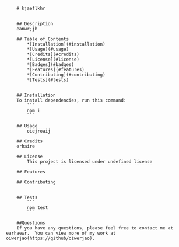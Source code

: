 
        # kjaeflkhr
        

        ## Description
        eanwr;jh

        ## Table of Contents
            *[Installation](#installation)
            *[Usage](#usage)
            *[Credits](#credits)
            *[License](#license)
            *[Badges](#badges)
            *[Features](#features)
            *[Contributing](#contributing)
            *[Tests](#tests)


        ## Installation
        To install dependencies, run this command:
            ```
            npm i
            ```

        ## Usage
            oiejroaij

        ## Credits
        erhaire

        ## License
            This project is licensed under undefined license

        ## Features

        ## Contributing
            

        ## Tests
            ```
            npm test
            ```

        ##Questions
        If you have any questions, please feel free to contact me at earhaewr.  You can view more of my work at oiwerjao(https://github/oiwerjao).